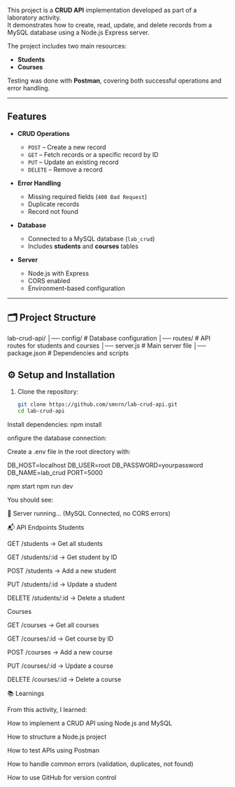 This project is a **CRUD API** implementation developed as part of a laboratory activity.  
It demonstrates how to create, read, update, and delete records from a MySQL database using a Node.js Express server.  

The project includes two main resources:
- **Students**
- **Courses**

Testing was done with **Postman**, covering both successful operations and error handling.

---

##  Features

- **CRUD Operations**
  - `POST` – Create a new record
  - `GET` – Fetch records or a specific record by ID
  - `PUT` – Update an existing record
  - `DELETE` – Remove a record

- **Error Handling**
  - Missing required fields (`400 Bad Request`)
  - Duplicate records
  - Record not found

- **Database**
  - Connected to a MySQL database (`lab_crud`)
  - Includes **students** and **courses** tables

- **Server**
  - Node.js with Express
  - CORS enabled
  - Environment-based configuration

---

## 🗂️ Project Structure

lab-crud-api/
│── config/ # Database configuration
│── routes/ # API routes for students and courses
│── server.js # Main server file
│── package.json # Dependencies and scripts

## ⚙️ Setup and Installation

1. Clone the repository:
   ```bash
   git clone https://github.com/smnrn/lab-crud-api.git
   cd lab-crud-api
Install dependencies:
   npm install

   onfigure the database connection:

Create a .env file in the root directory with:

DB_HOST=localhost
DB_USER=root
DB_PASSWORD=yourpassword
DB_NAME=lab_crud
PORT=5000

npm start
npm run dev

You should see:

🚀 Server running… (MySQL Connected, no CORS errors)


📬 API Endpoints
Students

GET /students → Get all students

GET /students/:id → Get student by ID

POST /students → Add a new student

PUT /students/:id → Update a student

DELETE /students/:id → Delete a student

Courses

GET /courses → Get all courses

GET /courses/:id → Get course by ID

POST /courses → Add a new course

PUT /courses/:id → Update a course

DELETE /courses/:id → Delete a course



📚 Learnings

From this activity, I learned:

How to implement a CRUD API using Node.js and MySQL

How to structure a Node.js project

How to test APIs using Postman

How to handle common errors (validation, duplicates, not found)

How to use GitHub for version control
